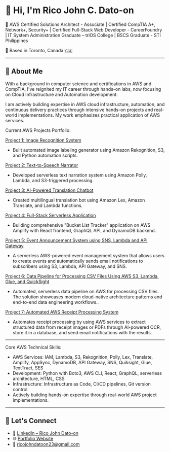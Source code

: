 # 👋 Hi, I'm Rico John C. Dato-on

🎯 AWS Certified Solutions Architect - Associate | Certified CompTIA A+, Network+, Security+ | Certified Full-Stack Web Developer - CareerFoundry | IT System Administration Graduate – triOS College | BSCS Graduate - STI Philippines

📍 Based in Toronto, Canada 🇨🇦  

---

## 🚀 About Me

With a background in computer science and certifications in AWS and CompTIA, I've reignited my IT career through hands-on labs, now focusing on Cloud Infrastructure and Automation development.

I am actively building expertise in AWS cloud infrastructure, automation, and continuous delivery practices through intensive hands-on projects and real-world implementations. My work emphasizes practical application of AWS services.

Current AWS Projects Portfolio:

[Project 1: Image Recognition System](https://github.com/mirjSolution/Image-Recognition-System)

- Built automated image labeling generator using Amazon Rekognition, S3, and Python automation scripts.

[Project 2: Text-to-Speech Narrator](https://github.com/mirjSolution/text-narrator-aws-polly)

- Developed serverless text narration system using Amazon Polly, Lambda, and S3-triggered processing.

[Project 3: AI-Powered Translation Chatbot](https://github.com/mirjSolution/Language-Translation-Bot-using-Amazon-Lex)

- Created multilingual translation bot using Amazon Lex, Amazon Translate, and Lambda functions.

[Project 4: Full-Stack Serverless Application](https://github.com/mirjSolution/Bucket-List-Tracker---AWS-Amplify-Documentation)

- Building comprehensive "Bucket List Tracker" application on AWS Amplify with React frontend, GraphQL API, and DynamoDB backend.

[Project 5: Event Announcement System using SNS, Lambda and API Gateway](https://github.com/mirjSolution/Project5-AWS-Event-Announcement-System)

- A serverless AWS-powered event management system that allows users to create events and automatically sends email notifications to subscribers using S3, Lambda, API Gateway, and SNS.

[Project 6: Data Pipeline for Processing CSV Files Using AWS S3, Lambda, Glue, and QuickSight](https://github.com/mirjSolution/Project6-AWS-Data-Pipeline-Processing-CSV)

- Automated, serverless data pipeline on AWS for processing CSV files. The solution showcases modern cloud-native architecture patterns and end-to-end data engineering workflows..

[Project 7: Automated AWS Receipt Processing System](https://github.com/mirjSolution/Automated-AWS-Receipt-Processing-System)

- Automates receipt processing by using AWS services to extract structured data from receipt images or PDFs through AI-powered OCR, store it in a database, and send email notifications with the results.



---
Core AWS Technical Skills:

- AWS Services: IAM, Lambda, S3, Rekognition, Polly, Lex, Translate, Amplify, AppSync, DynamoDB, API Gateway, SNS, Quiksight, Glue, TextTract, SES 
- Development: Python with Boto3, AWS CLI, React, GraphQL, serverless architecture, HTML, CSS
- Infrastructure: Infrastructure as Code, CI/CD pipelines, Git version control
- Actively building hands-on expertise through real-world AWS project implementations.
---

## 💬 Let's Connect

- 🔗 [LinkedIn – Rico John Dato-on](https://www.linkedin.com/in/rico-john-dato-on)
- 🌐 [Portfolio Website](https://ricodatoon.netlify.app)
- 📧 ricojohndatoon23@gmail.com
